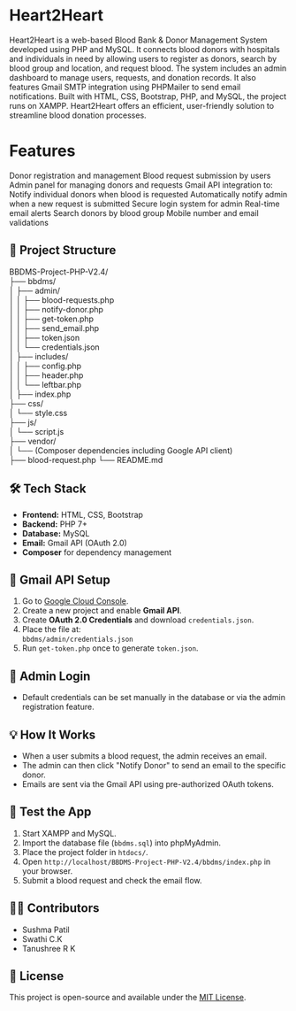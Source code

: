 # Heart2Heart 
Heart2Heart is a web-based Blood Bank & Donor Management System developed using PHP and MySQL. It connects blood donors with hospitals and individuals in need by allowing users to register as donors, search by blood group and location, and request blood. The system includes an admin dashboard to manage users, requests, and donation records. It also features Gmail SMTP integration using PHPMailer to send email notifications. Built with HTML, CSS, Bootstrap, PHP, and MySQL, the project runs on XAMPP. Heart2Heart offers an efficient, user-friendly solution to streamline blood donation processes.

# Features

 Donor registration and management
 Blood request submission by users
 Admin panel for managing donors and requests
 Gmail API integration to:
 Notify individual donors when blood is requested
 Automatically notify admin when a new request is submitted
 Secure login system for admin
 Real-time email alerts
 Search donors by blood group
 Mobile number and email validations

 ## 📂 Project Structure
BBDMS-Project-PHP-V2.4/                                                                                                                                                                                            
├── bbdms/                                                                                                                                                                                                          
│ ├── admin/                                                                                                                                                                                                     
│ │ ├── blood-requests.php                                                                                                                                                                                           
│ │ ├── notify-donor.php                                                                                                                                                                                             
│ │ ├── get-token.php                                                                                                                                                                                               
│ │ ├── send_email.php                                                                                                                                                                                               
│ │ ├── token.json                                                                                                                                                                                                  
│ │ └── credentials.json                                                                                                                                                                                             
│ ├── includes/                                                                                                                                                                                                      
│ │ ├── config.php                                                                                                                                                                                                   
│ │ ├── header.php                                                                                                                                                                                                   
│ │ └── leftbar.php                                                                                                                                                                                                  
│ ├── index.php                                                                                                                                                                                                      
├── css/                                                                                                                                                                                                             
│ └── style.css                                                                                                                                                                                                      
├── js/                                                                                                                                                             
│ └── script.js                                                                                                                                                     
├── vendor/                                                                                                                                                         
│ └── (Composer dependencies including Google API client)                                                                                                          
├── blood-request.php
└── README.md

## 🛠️ Tech Stack

- **Frontend:** HTML, CSS, Bootstrap
- **Backend:** PHP 7+
- **Database:** MySQL
- **Email:** Gmail API (OAuth 2.0)
- **Composer** for dependency management

## 🔐 Gmail API Setup

1. Go to [Google Cloud Console](https://console.cloud.google.com/).
2. Create a new project and enable **Gmail API**.
3. Create **OAuth 2.0 Credentials** and download `credentials.json`.
4. Place the file at:  
   `bbdms/admin/credentials.json`
5. Run `get-token.php` once to generate `token.json`.

## 🔑 Admin Login

- Default credentials can be set manually in the database or via the admin registration feature.

## 💡 How It Works

- When a user submits a blood request, the admin receives an email.
- The admin can then click "Notify Donor" to send an email to the specific donor.
- Emails are sent via the Gmail API using pre-authorized OAuth tokens.

## 🧪 Test the App

1. Start XAMPP and MySQL.
2. Import the database file (`bbdms.sql`) into phpMyAdmin.
3. Place the project folder in `htdocs/`.
4. Open `http://localhost/BBDMS-Project-PHP-V2.4/bbdms/index.php` in your browser.
5. Submit a blood request and check the email flow.

## 🧑‍💻 Contributors

-  Sushma Patil
-  Swathi C.K
-  Tanushree R K

## 📃 License

This project is open-source and available under the [MIT License](LICENSE).
